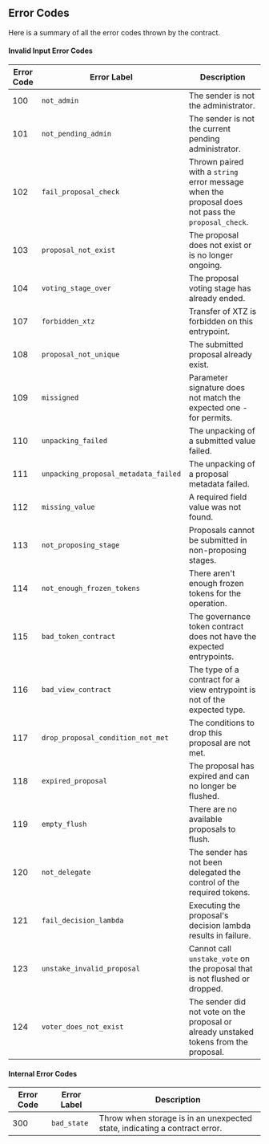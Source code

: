 <!--
- SPDX-FileCopyrightText: 2021 TQ Tezos

- SPDX-License-Identifier: LicenseRef-MIT-TQ
-->

<!--
NOTE: This file should not be modified directly.
Use `stack scripts/generate_error_code.hs` instead.
-->

## Error Codes

Here is a summary of all the error codes thrown by the contract.


 #### Invalid Input Error Codes

| Error Code       | Error Label      | Description                                           |
|------------------|------------------|-------------------------------------------------------|
| 100 | `not_admin` | The sender is not the administrator. |
| 101 | `not_pending_admin` | The sender is not the current pending administrator. |
| 102 | `fail_proposal_check` | Thrown paired with a `string` error message when the proposal does not pass the `proposal_check`. |
| 103 | `proposal_not_exist` | The proposal does not exist or is no longer ongoing. |
| 104 | `voting_stage_over` | The proposal voting stage has already ended. |
| 107 | `forbidden_xtz` | Transfer of XTZ is forbidden on this entrypoint. |
| 108 | `proposal_not_unique` | The submitted proposal already exist. |
| 109 | `missigned` | Parameter signature does not match the expected one - for permits. |
| 110 | `unpacking_failed` | The unpacking of a submitted value failed. |
| 111 | `unpacking_proposal_metadata_failed` | The unpacking of a proposal metadata failed. |
| 112 | `missing_value` | A required field value was not found. |
| 113 | `not_proposing_stage` | Proposals cannot be submitted in non-proposing stages. |
| 114 | `not_enough_frozen_tokens` | There aren't enough frozen tokens for the operation. |
| 115 | `bad_token_contract` | The governance token contract does not have the expected entrypoints. |
| 116 | `bad_view_contract` | The type of a contract for a view entrypoint is not of the expected type. |
| 117 | `drop_proposal_condition_not_met` | The conditions to drop this proposal are not met. |
| 118 | `expired_proposal` | The proposal has expired and can no longer be flushed. |
| 119 | `empty_flush` | There are no available proposals to flush. |
| 120 | `not_delegate` | The sender has not been delegated the control of the required tokens. |
| 121 | `fail_decision_lambda` | Executing the proposal's decision lambda results in failure. |
| 123 | `unstake_invalid_proposal` | Cannot call `unstake_vote` on the proposal that is not flushed or dropped. |
| 124 | `voter_does_not_exist` | The sender did not vote on the proposal or already unstaked tokens from the proposal. |





 #### Internal Error Codes

| Error Code       | Error Label      | Description                                           |
|------------------|------------------|-------------------------------------------------------|
| 300 | `bad_state` | Throw when storage is in an unexpected state, indicating a contract error. |



